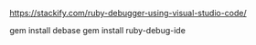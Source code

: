 https://stackify.com/ruby-debugger-using-visual-studio-code/

gem install debase
gem install ruby-debug-ide

